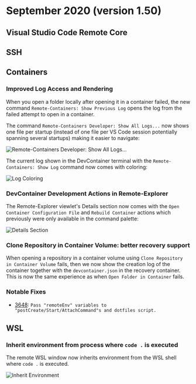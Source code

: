 # September 2020 (version 1.50)

## Visual Studio Code Remote Core


## SSH


## Containers

### Improved Log Access and Rendering

When you open a folder locally after opening it in a container failed, the new command `Remote-Containers: Show Previous Log` opens the log from the failed attempt to open in a container.

The command `Remote-Containers Developer: Show All Logs...` now shows one file per startup (instead of one file per VS Code session potentially spanning several startups) making it easier to navigate:

![Remote-Containers Developer: Show All Logs...](images/1_50/containers-show-all-logs.png)

The current log shown in the DevContainer terminal with the `Remote-Containers: Show Log` command now comes with coloring:

![Log Coloring](images/1_50/containers-log-coloring.png)

### DevContainer Development Actions in Remote-Explorer

The Remote-Explorer viewlet's Details section now comes with the `Open Container Configuration File` and `Rebuild Container` actions which previously were only available in the command palette:

![Details Section](images/1_50/containers-details-section.png)

### Clone Repository in Container Volume: better recovery support

When opening a repository in a container volume using `Clone Repository in Container Volume` fails, then we now show the creation log of the container together with the `devcontainer.json` in the recovery container. This is now the same experience as when `Open Folder in Container` fails.

### Notable Fixes

- [3648](https://github.com/microsoft/vscode-remote-release/issues/3648): `Pass "remoteEnv" variables to "postCreate/Start/AttachCommand"s and dotfiles script.`

## WSL

### Inherit environment from process where `code .` is executed

The remote WSL window now inherits environment from the WSL shell where `code .` is executed.

![Inherit Environment](images/1_50/wsl-inherit-env.png)
